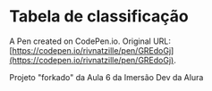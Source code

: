 # Tabela de classificação

A Pen created on CodePen.io. Original URL: [https://codepen.io/rivnatzille/pen/GREdoGj](https://codepen.io/rivnatzille/pen/GREdoGj).

Projeto "forkado" da Aula 6 da Imersão Dev da Alura
